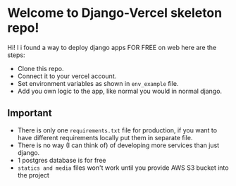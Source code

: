 # Welcome to  Django-Vercel skeleton repo!

Hi! I i found a way to deploy django apps FOR FREE on web here are the steps:
- Clone this repo.
- Connect it to your vercel account.
- Set environment variables as shown in `env_example` file.
- Add you own logic to the app, like normal you would in normal django.


## Important

- There is only one `requirements.txt` file for production, if you want to have different requirements locally put them in separate file.
- There is no way (I can think of) of developing more services than just django.
- 1 postgres database is for free
- `statics and media` files won't work until you provide AWS S3 bucket into the project
